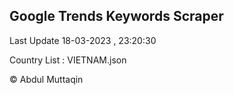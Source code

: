 

## Google Trends Keywords Scraper 
 
Last Update 18-03-2023 , 23:20:30

Country List :
VIETNAM.json



© Abdul Muttaqin 
